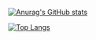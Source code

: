 [![Anurag's GitHub stats](https://github-readme-stats-n1wm.vercel.app/api?username=la094&show_icons=true&theme=tokyonight)](https://github.com/anuraghazra/github-readme-stats)

[![Top Langs](https://github-readme-stats-n1wm.vercel.app/api/top-langs/?username=la094&layout=compact&theme=tokyonight)](https://github.com/anuraghazra/github-readme-stats)
